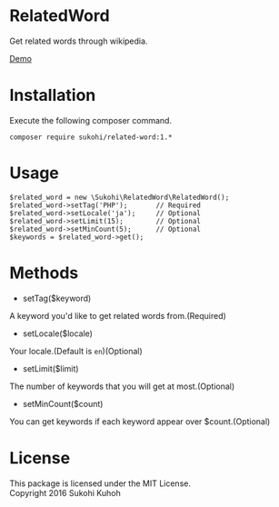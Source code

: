 # RelatedWord
Get related words through wikipedia.

[Demo](http://demo-laravel52.capilano-fw.com/related_words)

# Installation

Execute the following composer command.

    composer require sukohi/related-word:1.*

# Usage

    $related_word = new \Sukohi\RelatedWord\RelatedWord();
    $related_word->setTag('PHP');       // Required
    $related_word->setLocale('ja');     // Optional
    $related_word->setLimit(15);        // Optional
    $related_word->setMinCount(5);      // Optional
    $keywords = $related_word->get();

# Methods

+ setTag($keyword)

A keyword you'd like to get related words from.(Required)

+ setLocale($locale)

Your locale.(Default is `en`)(Optional)

+ setLimit($limit)

The number of keywords that you will get at most.(Optional)

+ setMinCount($count)

You can get keywords if each keyword appear over $count.(Optional)

# License

This package is licensed under the MIT License.  
Copyright 2016 Sukohi Kuhoh